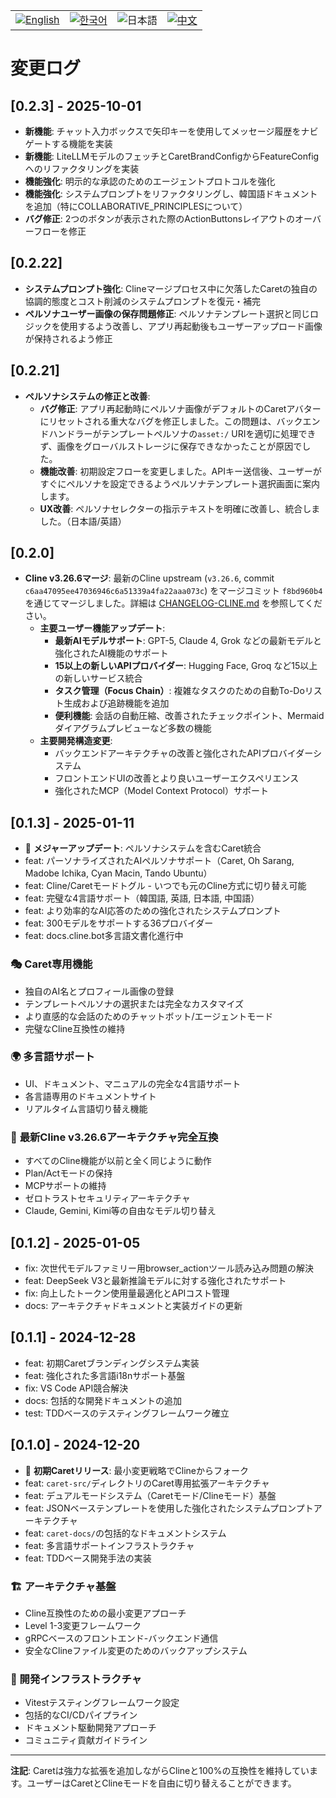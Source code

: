 <div align="center">
  <table>
    <tr>
      <td align="center">
        <a href="../../CHANGELOG.md">
          <img src="https://img.shields.io/badge/English-2563eb?style=for-the-badge&labelColor=1e40af" alt="English"/>
        </a>
      </td>
      <td align="center">
        <a href="../ko/CHANGELOG.md">
          <img src="https://img.shields.io/badge/한국어-16a34a?style=for-the-badge&labelColor=15803d" alt="한국어"/>
        </a>
      </td>
      <td align="center">
        <img src="https://img.shields.io/badge/日本語-ea580c?style=for-the-badge&labelColor=c2410c" alt="日本語"/>
      </td>
      <td align="center">
        <a href="../zh-cn/CHANGELOG.md">
          <img src="https://img.shields.io/badge/中文-dc2626?style=for-the-badge&labelColor=b91c1c" alt="中文"/>
        </a>
      </td>
    </tr>
  </table>
</div>

# 変更ログ

## [0.2.3] - 2025-10-01
 - **新機能**: チャット入力ボックスで矢印キーを使用してメッセージ履歴をナビゲートする機能を実装
 - **新機能**: LiteLLMモデルのフェッチとCaretBrandConfigからFeatureConfigへのリファクタリングを実装
 - **機能強化**: 明示的な承認のためのエージェントプロトコルを強化
 - **機能強化**: システムプロンプトをリファクタリングし、韓国語ドキュメントを追加（特にCOLLABORATIVE_PRINCIPLESについて）
 - **バグ修正**: 2つのボタンが表示された際のActionButtonsレイアウトのオーバーフローを修正

## [0.2.22]
- **システムプロンプト強化**: Clineマージプロセス中に欠落したCaretの独自の協調的態度とコスト削減のシステムプロンプトを復元・補完
- **ペルソナユーザー画像の保存問題修正**: ペルソナテンプレート選択と同じロジックを使用するよう改善し、アプリ再起動後もユーザーアップロード画像が保持されるよう修正

## [0.2.21]

- **ペルソナシステムの修正と改善**:
  - **バグ修正**: アプリ再起動時にペルソナ画像がデフォルトのCaretアバターにリセットされる重大なバグを修正しました。この問題は、バックエンドハンドラーがテンプレートペルソナの`asset:/` URIを適切に処理できず、画像をグローバルストレージに保存できなかったことが原因でした。
  - **機能改善**: 初期設定フローを変更しました。APIキー送信後、ユーザーがすぐにペルソナを設定できるようペルソナテンプレート選択画面に案内します。
  - **UX改善**: ペルソナセレクターの指示テキストを明確に改善し、統合しました。（日本語/英語）

## [0.2.0]

- **Cline v3.26.6マージ**: 最新のCline upstream (`v3.26.6`, commit `c6aa47095ee47036946c6a51339a4fa22aaa073c`) をマージコミット `f8bd960b4` を通じてマージしました。詳細は [CHANGELOG-CLINE.md](../../CHANGELOG-CLINE.md) を参照してください。
  - **主要ユーザー機能アップデート**:
    - **最新AIモデルサポート**: GPT-5, Claude 4, Grok などの最新モデルと強化されたAI機能のサポート
    - **15以上の新しいAPIプロバイダー**: Hugging Face, Groq など15以上の新しいサービス統合
    - **タスク管理（Focus Chain）**: 複雑なタスクのための自動To-Doリスト生成および追跡機能を追加
    - **便利機能**: 会話の自動圧縮、改善されたチェックポイント、Mermaidダイアグラムプレビューなど多数の機能
  - **主要開発構造変更**:
    - バックエンドアーキテクチャの改善と強化されたAPIプロバイダーシステム
    - フロントエンドUIの改善とより良いユーザーエクスペリエンス
    - 強化されたMCP（Model Context Protocol）サポート

## [0.1.3] - 2025-01-11

- 🎉 **メジャーアップデート**: ペルソナシステムを含むCaret統合
- feat: パーソナライズされたAIペルソナサポート（Caret, Oh Sarang, Madobe Ichika, Cyan Macin, Tando Ubuntu）
- feat: Cline/Caretモードトグル - いつでも元のCline方式に切り替え可能
- feat: 完璧な4言語サポート（韓国語, 英語, 日本語, 中国語）
- feat: より効率的なAI応答のための強化されたシステムプロンプト
- feat: 300モデルをサポートする36プロバイダー
- feat: docs.cline.bot多言語文書化進行中

### 🎭 Caret専用機能
- 独自のAI名とプロフィール画像の登録
- テンプレートペルソナの選択または完全なカスタマイズ
- より直感的な会話のためのチャットボット/エージェントモード
- 完璧なCline互換性の維持

### 🌍 多言語サポート
- UI、ドキュメント、マニュアルの完全な4言語サポート
- 各言語専用のドキュメントサイト
- リアルタイム言語切り替え機能

### 🚀 **最新Cline v3.26.6アーキテクチャ完全互換**
- すべてのCline機能が以前と全く同じように動作
- Plan/Actモードの保持
- MCPサポートの維持
- ゼロトラストセキュリティアーキテクチャ
- Claude, Gemini, Kimi等の自由なモデル切り替え

## [0.1.2] - 2025-01-05

- fix: 次世代モデルファミリー用browser_actionツール読み込み問題の解決
- feat: DeepSeek V3と最新推論モデルに対する強化されたサポート
- fix: 向上したトークン使用量最適化とAPIコスト管理
- docs: アーキテクチャドキュメントと実装ガイドの更新

## [0.1.1] - 2024-12-28

- feat: 初期Caretブランディングシステム実装
- feat: 強化された多言語i18nサポート基盤
- fix: VS Code API競合解決
- docs: 包括的な開発ドキュメントの追加
- test: TDDベースのテスティングフレームワーク確立

## [0.1.0] - 2024-12-20

- 🎉 **初期Caretリリース**: 最小変更戦略でClineからフォーク
- feat: `caret-src/`ディレクトリのCaret専用拡張アーキテクチャ
- feat: デュアルモードシステム（Caretモード/Clineモード）基盤
- feat: JSONベーステンプレートを使用した強化されたシステムプロンプトアーキテクチャ
- feat: `caret-docs/`の包括的なドキュメントシステム
- feat: 多言語サポートインフラストラクチャ
- feat: TDDベース開発手法の実装

### 🏗️ アーキテクチャ基盤
- Cline互換性のための最小変更アプローチ
- Level 1-3変更フレームワーク
- gRPCベースのフロントエンド-バックエンド通信
- 安全なClineファイル変更のためのバックアップシステム

### 🧪 開発インフラストラクチャ
- Vitestテスティングフレームワーク設定
- 包括的なCI/CDパイプライン
- ドキュメント駆動開発アプローチ
- コミュニティ貢献ガイドライン

---

**注記**: Caretは強力な拡張を追加しながらClineと100%の互換性を維持しています。ユーザーはCaretとClineモードを自由に切り替えることができます。
